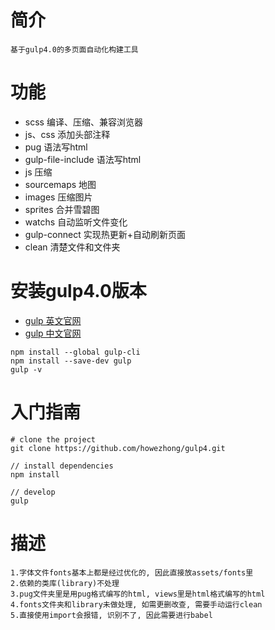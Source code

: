 # 简介
```
基于gulp4.0的多页面自动化构建工具
```

# 功能
- scss 编译、压缩、兼容浏览器
- js、css 添加头部注释
- pug 语法写html
- gulp-file-include 语法写html
- js 压缩
- sourcemaps 地图
- images 压缩图片
- sprites 合并雪碧图
- watchs 自动监听文件变化
- gulp-connect 实现热更新+自动刷新页面
- clean 清楚文件和文件夹

# 安装gulp4.0版本
- [gulp 英文官网](https://gulpjs.com/)
- [gulp 中文官网](https://www.gulpjs.com.cn/)
```
npm install --global gulp-cli
npm install --save-dev gulp
gulp -v
```

# 入门指南
```
# clone the project
git clone https://github.com/howezhong/gulp4.git

// install dependencies
npm install

// develop
gulp
```

# 描述
```
1.字体文件fonts基本上都是经过优化的, 因此直接放assets/fonts里
2.依赖的类库(library)不处理
3.pug文件夹里是用pug格式编写的html, views里是html格式编写的html
4.fonts文件夹和library未做处理, 如需更删改查, 需要手动运行clean
5.直接使用import会报错, 识别不了, 因此需要进行babel
```
